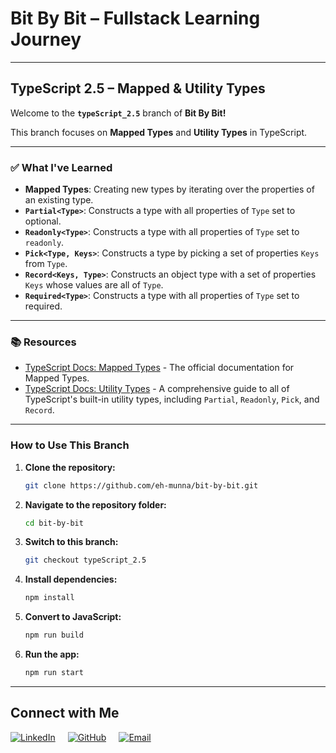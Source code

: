 # **Bit By Bit** – Fullstack Learning Journey

---

## **TypeScript 2.5 – Mapped & Utility Types**

Welcome to the **`typeScript_2.5`** branch of **Bit By Bit!**

This branch focuses on **Mapped Types** and **Utility Types** in TypeScript.

---

### ✅ **What I've Learned**

- **Mapped Types**: Creating new types by iterating over the properties of an existing type.
- **`Partial<Type>`**: Constructs a type with all properties of `Type` set to optional.
- **`Readonly<Type>`**: Constructs a type with all properties of `Type` set to `readonly`.
- **`Pick<Type, Keys>`**: Constructs a type by picking a set of properties `Keys` from `Type`.
- **`Record<Keys, Type>`**: Constructs an object type with a set of properties `Keys` whose values are all of `Type`.
- **`Required<Type>`**: Constructs a type with all properties of `Type` set to required.

---

### 📚 **Resources**

- [TypeScript Docs: Mapped Types](https://www.typescriptlang.org/docs/handbook/2/mapped-types.html) - The official documentation for Mapped Types.
- [TypeScript Docs: Utility Types](https://www.typescriptlang.org/docs/handbook/utility-types.html) - A comprehensive guide to all of TypeScript's built-in utility types, including `Partial`, `Readonly`, `Pick`, and `Record`.

---

### **How to Use This Branch**

1. **Clone the repository:**

   ```bash
   git clone https://github.com/eh-munna/bit-by-bit.git
   ```

2. **Navigate to the repository folder:**

   ```bash
   cd bit-by-bit
   ```

3. **Switch to this branch:**

   ```bash
   git checkout typeScript_2.5
   ```

4. **Install dependencies:**

   ```bash
   npm install
   ```

5. **Convert to JavaScript:**

   ```bash
   npm run build
   ```

6. **Run the app:**

   ```bash
   npm run start
   ```

---

## **Connect with Me**

<div style="display: flex; gap: 20px;">
   <a href="https://www.linkedin.com/in/eh-munna/">
      <img src="https://img.shields.io/badge/LinkedIn-%230A66C2?style=flat&logo=linkedin&logoColor=white" alt="LinkedIn">
   </a>
   <a href="https://github.com/eh-munna">
      <img src="https://img.shields.io/badge/GitHub-%23121011?style=flat&logo=github&logoColor=white" alt="GitHub">
   </a>
   <a href="mailto:emran.h.munna@gmail.com">
      <img src="https://img.shields.io/badge/emran.h.munna@gmail.com-%23D14836?style=flat&logo=gmail&logoColor=white" alt="Email">
   </a>
</div>
